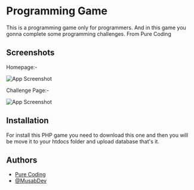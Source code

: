 
# Programming Game

This is a programming game only for programmers. And in this game you gonna complete some programming challenges. From Pure Coding



## Screenshots

Homepage:-

![App Screenshot](https://lh3.google.com/u/0/d/1JCWk8xJEwbsEp7yXv_snznVZN7Z4p9iE=w1366-h667-iv1)


Challenge Page:-

![App Screenshot](https://lh3.google.com/u/0/d/1iajCVZHRbua-fliTVGV9SQp0kcqKi1lJ=w1366-h667-iv1)
## Installation 

For install this PHP game you need to download this one and then you will be move it to your htdocs folder and upload database that's it.
## Authors

- [Pure Coding](https://youtube.com/PureCoding/)
- [@MusabDev](https://www.github.com/MusabDev/)

  